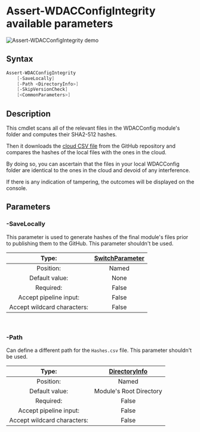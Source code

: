 # Assert-WDACConfigIntegrity available parameters

![Assert-WDACConfigIntegrity demo](https://raw.githubusercontent.com/HotCakeX/.github/main/Pictures/Wiki%20APNGs/Assert-WDACConfigIntegrity/Assert-WDACConfigIntegrity.gif)

## Syntax

```powershell
Assert-WDACConfigIntegrity
    [-SaveLocally]
    [-Path <DirectoryInfo>]
    [-SkipVersionCheck]
    [<CommonParameters>]
```

## Description

This cmdlet scans all of the relevant files in the WDACConfig module's folder and computes their SHA2-512 hashes.

Then it downloads the [cloud CSV file](https://github.com/HotCakeX/Harden-Windows-Security/blob/main/WDACConfig/Utilities/Hashes.csv) from the GitHub repository and compares the hashes of the local files with the ones in the cloud.

By doing so, you can ascertain that the files in your local WDACConfig folder are identical to the ones in the cloud and devoid of any interference.

If there is any indication of tampering, the outcomes will be displayed on the console.

## Parameters

### -SaveLocally

This parameter is used to generate hashes of the final module's files prior to publishing them to the GitHub. This parameter shouldn't be used.

<div align='center'>

| Type: |[SwitchParameter](https://learn.microsoft.com/en-us/dotnet/api/system.management.automation.switchparameter)|
| :-------------: | :-------------: |
| Position: | Named |
| Default value: | None |
| Required: | False |
| Accept pipeline input: | False |
| Accept wildcard characters: | False |

</div>

<br>

### -Path

Can define a different path for the `Hashes.csv` file. This parameter shouldn't be used.

<div align='center'>

| Type: |[DirectoryInfo](https://learn.microsoft.com/en-us/dotnet/api/system.io.directoryinfo)|
| :-------------: | :-------------: |
| Position: | Named |
| Default value: | Module's Root Directory |
| Required: | False |
| Accept pipeline input: | False |
| Accept wildcard characters: | False |

</div>

<br>
